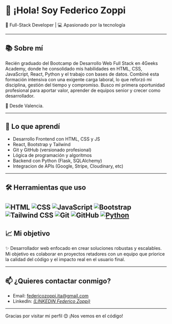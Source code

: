# 👋 ¡Hola! Soy Federico Zoppi

🚀 Full-Stack Developer | 💻 Apasionado por la tecnología

---

## 📚 Sobre mí

Recién graduado del Bootcamp de Desarrollo Web Full Stack en 4Geeks Academy, donde he consolidado mis habilidades en HTML, CSS, JavaScript, React, Python y el trabajo con bases de datos. Combiné esta formación intensiva con una exigente carga laboral, lo que reforzó mi disciplina, gestión del tiempo y compromiso. Busco mi primera oportunidad profesional para aportar valor, aprender de equipos senior y crecer como desarrollador.

📍 Desde Valencia.

---

## 🧠 Lo que aprendí

- Desarrollo Frontend con HTML, CSS y JS
- React, Bootstrap y Tailwind
- Git y GitHub (versionado profesional)
- Lógica de programación y algoritmos
- Backend con Python (Flask, SQLAlchemy)
- Integracion de APIs (Google, Stripe, Cloudinary, etc)

---

## 🛠️ Herramientas que uso

![HTML](https://img.shields.io/badge/HTML5-E34F26?style=for-the-badge&logo=html5&logoColor=white)
![CSS](https://img.shields.io/badge/CSS3-1572B6?style=for-the-badge&logo=css3&logoColor=white)
![JavaScript](https://img.shields.io/badge/JavaScript-F7DF1E?style=for-the-badge&logo=javascript&logoColor=black)
![Bootstrap](https://img.shields.io/badge/Bootstrap-563D7C?style=for-the-badge&logo=bootstrap&logoColor=white)
![Tailwind CSS](https://img.shields.io/badge/tailwindcss-%2338B2AC.svg?style=for-the-badge&logo=tailwind-css&logoColor=white)
![Git](https://img.shields.io/badge/Git-F05032?style=for-the-badge&logo=git&logoColor=white)
![GitHub](https://img.shields.io/badge/GitHub-000000?style=for-the-badge&logo=github&logoColor=white)
[![Python](https://img.shields.io/badge/Python-3776AB?style=for-the-badge&logo=python&logoColor=white)](https://www.python.org/)
---

## 📈 Mi objetivo

✨ Desarrollador web enfocado en crear soluciones robustas y escalables. Mi objetivo es colaborar en proyectos retadores con un equipo que priorice la calidad del código y el impacto real en el usuario final.

---

## 📫 ¿Quieres contactar conmigo?

- Email: federicozoppi.ita@gmail.com
- LinkedIn: [*(LINKEDIN Federico Zoppi)*](https://www.linkedin.com/in/federico-zoppi-94628a1ba/)

---

Gracias por visitar mi perfil 😊 ¡Nos vemos en el código!
